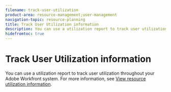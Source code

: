 ```yaml
---
filename: track-user-utilization
product-area: resource-management;user-management
navigation-topic: resource-planning
title: Track User Utilization information
description: You can use a utilization report to track user utilization throughout your Adobe Workfront system. For more information, see View resource utilization information .
hidefromtoc: true
---
```


# Track User Utilization information

You can use a utilization report to track user utilization throughout your Adobe Workfront system. For more information, see [View resource utilization information](../../resource-mgmt/resource-utilization/view-utilization-information.md).
